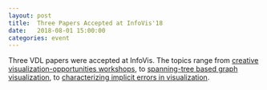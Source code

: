 ```yaml
---
layout: post
title:  Three Papers Accepted at InfoVis'18
date:   2018-08-01 15:00:00
categories: event
---
```


Three VDL papers were accepted at InfoVis. The topics range from [creative visualization-opportunities workshops](publications/2018_infovis_creative-workshops/), to [spanning-tree based graph visualization](/publications/2018_infovis_juniper/), to [characterizing implicit errors in visualization](/publications/2018_infovis_ie-framework/). 
 
